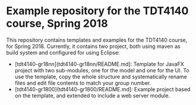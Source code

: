 # Example repository for the TDT4140 course, Spring 2018

This repository contains templates and examples for the TDT4140 course, for Spring 2018. Currently, it contains two project, both using maven as build system and configured for using Eclipse:
* [tdt4140-gr18nn](tdt4140-gr18nn/README.md]: Template for JavaFX project with two sub-modules, one for the model and one for the UI. To use the template, copy the whole structure and systematically rename files and edit file contents to match your group number.
* [tdt4140-gr1800](tdt4140-gr1800/README.md]: Example project based on the template, and extended to include a web server module.
